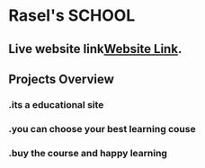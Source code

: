# Rasel's SCHOOL

## Live website link[Website Link](https://education-assgnmnt-09.netlify.app/).

## Projects Overview
### .its a educational site
### .you can choose your best learning couse
### .buy the course and happy learning

